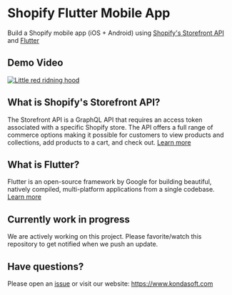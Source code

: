 # Shopify Flutter Mobile App
Build a Shopify mobile app (iOS + Android) using [Shopify's Storefront API](https://shopify.dev/docs/api/storefront) and [Flutter](https://flutter.dev/)

## Demo Video

[![Little red ridning hood](https://github.com/kondasoft/shopify-flutter-mobile-app/assets/273284/e8914752-bc9a-441e-b90b-0c8c5bdc8c3c)](https://vimeo.com/944758616 "Little red riding hood - Click to Watch!")

## What is Shopify's Storefront API?
The Storefront API is a GraphQL API that requires an access token associated with a specific Shopify store.  The API offers a full range of commerce options making it possible for customers to view products and collections, add products to a cart, and check out. [Learn more](https://shopify.dev/docs/api/storefront)

## What is Flutter?
Flutter is an open-source framework by Google for building beautiful, natively compiled, multi-platform applications from a single codebase. [Learn more](https://flutter.dev/)

## Currently work in progress
We are actively working on this project. Please favorite/watch this repository to get notified when we push an update.

## Have questions?
Please open an [issue](https://github.com/kondasoft/shopify-flutter-mobile-app/issues) or visit our website:
https://www.kondasoft.com
